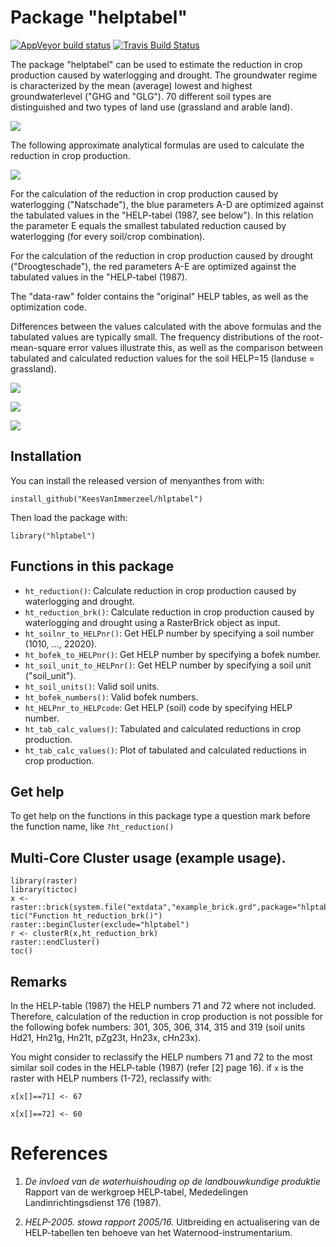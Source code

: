 # Package "helptabel"

<!-- badges: start -->
[![AppVeyor build status](https://ci.appveyor.com/api/projects/status/github/KeesVanImmerzeel/helptabel?branch=master&svg=true)](https://ci.appveyor.com/project/KeesVanImmerzeel/helptabel)
[![Travis Build Status](https://travis-ci.org/KeesVanImmerzeel/helptabel.svg?branch=master)](https://travis-ci.org/KeesVanImmerzeel/helptabel)
<!-- badges: end -->

The package "helptabel" can be used to estimate the reduction in crop production caused by waterlogging and drought. The groundwater regime is characterized by the mean (average) lowest and highest groundwaterlevel ("GHG and "GLG"). 
70 different soil types are distinguished and two types of land use (grassland and arable land).

![](https://user-images.githubusercontent.com/16401251/90639879-9c30b700-e22f-11ea-9dbc-8f11e6a3e82a.png)

The following approximate analytical formulas are used to calculate the reduction in crop production.

![](https://user-images.githubusercontent.com/16401251/93208128-5991ca00-f75c-11ea-96c5-563465881334.JPG)

For the calculation of the reduction in crop production caused by waterlogging ("Natschade"), the blue parameters A-D are optimized against the tabulated values in the "HELP-tabel (1987, see below"). In this relation the parameter E equals the smallest tabulated reduction caused by waterlogging (for every soil/crop combination).

For the calculation of the reduction in crop production caused by drought ("Droogteschade"), the red parameters A-E are optimized against the tabulated values in the "HELP-tabel (1987).

The "data-raw" folder contains the "original" HELP tables, as well as the optimization code.

Differences between the values calculated with the above formulas and the tabulated values are typically small. The frequency distributions of the root-mean-square error values illustrate this, as well as the comparison between tabulated and calculated reduction values for the soil HELP=15 (landuse = grassland).

![](https://user-images.githubusercontent.com/16401251/93210669-4aad1680-f760-11ea-8331-38521dec6d35.png)

![](https://user-images.githubusercontent.com/16401251/93211202-30c00380-f761-11ea-9fa9-7ad69d0bf780.png)

![](https://user-images.githubusercontent.com/16401251/93357392-88816c00-f840-11ea-935d-cdd3e431fcc8.png)


## Installation

You can install the released version of menyanthes from with:

`install_github("KeesVanImmerzeel/hlptabel")`

Then load the package with:

`library("hlptabel")` 

## Functions in this package
- `ht_reduction()`: Calculate reduction in crop production caused by waterlogging and drought.
- `ht_reduction_brk()`: Calculate reduction in crop production caused by waterlogging and drought using a RasterBrick object as input.
- `ht_soilnr_to_HELPnr()`: Get HELP number by specifying a soil number (1010, ..., 22020).
- `ht_bofek_to_HELPnr()`: Get HELP number by specifying a bofek number.
- `ht_soil_unit_to_HELPnr()`: Get HELP number by specifying a soil unit ("soil_unit").
- `ht_soil_units()`: Valid soil units.
- `ht_bofek_numbers()`: Valid bofek numbers.
- `ht_HELPnr_to_HELPcode`: Get HELP (soil) code by specifying HELP number.
- `ht_tab_calc_values()`: Tabulated and calculated reductions in crop production.
- `ht_tab_calc_values()`: Plot of tabulated and calculated reductions in crop production.

## Get help

To get help on the functions in this package type a question mark before the function name, like `?ht_reduction()`

## Multi-Core Cluster usage (example usage).

```
library(raster)
library(tictoc)
x <- raster::brick(system.file("extdata","example_brick.grd",package="hlptabel"))
tic("Function ht_reduction_brk()")
raster::beginCluster(exclude="hlptabel")
r <- clusterR(x,ht_reduction_brk)
raster::endCluster()
toc()
```

## Remarks

In the HELP-table (1987) the HELP numbers 71 and 72 where not included. Therefore, calculation of the reduction in crop production is not possible for the following bofek numbers: 301, 305, 306, 314, 315 and 319 (soil units Hd21, Hn21g, Hn21t, pZg23t, Hn23x, cHn23x).

You might consider to reclassify the HELP numbers 71 and 72 to the most similar soil codes in the HELP-table (1987) (refer [2] page 16). if `x` is the raster with HELP numbers (1-72), reclassify with: 

`x[x[]==71] <- 67`

`x[x[]==72] <- 60`


# References

1. *De invloed van de waterhuishouding op de landbouwkundige produktie*
Rapport van de werkgroep HELP-tabel, Mededelingen Landinrichtingsdienst 176 (1987).

2. *HELP-2005. stowa rapport 2005/16.* 
Uitbreiding en actualisering van de HELP-tabellen ten behoeve van het Waternood-instrumentarium.
